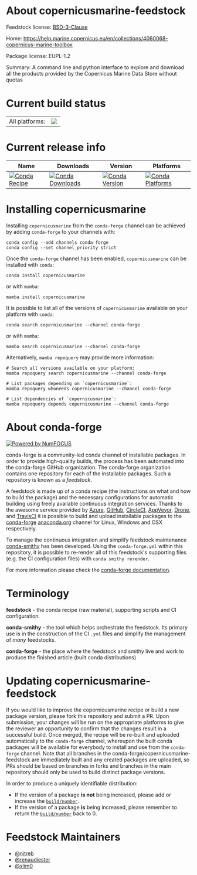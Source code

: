 About copernicusmarine-feedstock
================================

Feedstock license: [BSD-3-Clause](https://github.com/conda-forge/copernicusmarine-feedstock/blob/main/LICENSE.txt)

Home: https://help.marine.copernicus.eu/en/collections/4060068-copernicus-marine-toolbox

Package license: EUPL-1.2

Summary: A command line and python interface to explore and download all the products provided by the Copernicus Marine Data Store without quotas

Current build status
====================


<table><tr><td>All platforms:</td>
    <td>
      <a href="https://dev.azure.com/conda-forge/feedstock-builds/_build/latest?definitionId=21831&branchName=main">
        <img src="https://dev.azure.com/conda-forge/feedstock-builds/_apis/build/status/copernicusmarine-feedstock?branchName=main">
      </a>
    </td>
  </tr>
</table>

Current release info
====================

| Name | Downloads | Version | Platforms |
| --- | --- | --- | --- |
| [![Conda Recipe](https://img.shields.io/badge/recipe-copernicusmarine-green.svg)](https://anaconda.org/conda-forge/copernicusmarine) | [![Conda Downloads](https://img.shields.io/conda/dn/conda-forge/copernicusmarine.svg)](https://anaconda.org/conda-forge/copernicusmarine) | [![Conda Version](https://img.shields.io/conda/vn/conda-forge/copernicusmarine.svg)](https://anaconda.org/conda-forge/copernicusmarine) | [![Conda Platforms](https://img.shields.io/conda/pn/conda-forge/copernicusmarine.svg)](https://anaconda.org/conda-forge/copernicusmarine) |

Installing copernicusmarine
===========================

Installing `copernicusmarine` from the `conda-forge` channel can be achieved by adding `conda-forge` to your channels with:

```
conda config --add channels conda-forge
conda config --set channel_priority strict
```

Once the `conda-forge` channel has been enabled, `copernicusmarine` can be installed with `conda`:

```
conda install copernicusmarine
```

or with `mamba`:

```
mamba install copernicusmarine
```

It is possible to list all of the versions of `copernicusmarine` available on your platform with `conda`:

```
conda search copernicusmarine --channel conda-forge
```

or with `mamba`:

```
mamba search copernicusmarine --channel conda-forge
```

Alternatively, `mamba repoquery` may provide more information:

```
# Search all versions available on your platform:
mamba repoquery search copernicusmarine --channel conda-forge

# List packages depending on `copernicusmarine`:
mamba repoquery whoneeds copernicusmarine --channel conda-forge

# List dependencies of `copernicusmarine`:
mamba repoquery depends copernicusmarine --channel conda-forge
```


About conda-forge
=================

[![Powered by
NumFOCUS](https://img.shields.io/badge/powered%20by-NumFOCUS-orange.svg?style=flat&colorA=E1523D&colorB=007D8A)](https://numfocus.org)

conda-forge is a community-led conda channel of installable packages.
In order to provide high-quality builds, the process has been automated into the
conda-forge GitHub organization. The conda-forge organization contains one repository
for each of the installable packages. Such a repository is known as a *feedstock*.

A feedstock is made up of a conda recipe (the instructions on what and how to build
the package) and the necessary configurations for automatic building using freely
available continuous integration services. Thanks to the awesome service provided by
[Azure](https://azure.microsoft.com/en-us/services/devops/), [GitHub](https://github.com/),
[CircleCI](https://circleci.com/), [AppVeyor](https://www.appveyor.com/),
[Drone](https://cloud.drone.io/welcome), and [TravisCI](https://travis-ci.com/)
it is possible to build and upload installable packages to the
[conda-forge](https://anaconda.org/conda-forge) [anaconda.org](https://anaconda.org/)
channel for Linux, Windows and OSX respectively.

To manage the continuous integration and simplify feedstock maintenance
[conda-smithy](https://github.com/conda-forge/conda-smithy) has been developed.
Using the ``conda-forge.yml`` within this repository, it is possible to re-render all of
this feedstock's supporting files (e.g. the CI configuration files) with ``conda smithy rerender``.

For more information please check the [conda-forge documentation](https://conda-forge.org/docs/).

Terminology
===========

**feedstock** - the conda recipe (raw material), supporting scripts and CI configuration.

**conda-smithy** - the tool which helps orchestrate the feedstock.
                   Its primary use is in the construction of the CI ``.yml`` files
                   and simplify the management of *many* feedstocks.

**conda-forge** - the place where the feedstock and smithy live and work to
                  produce the finished article (built conda distributions)


Updating copernicusmarine-feedstock
===================================

If you would like to improve the copernicusmarine recipe or build a new
package version, please fork this repository and submit a PR. Upon submission,
your changes will be run on the appropriate platforms to give the reviewer an
opportunity to confirm that the changes result in a successful build. Once
merged, the recipe will be re-built and uploaded automatically to the
`conda-forge` channel, whereupon the built conda packages will be available for
everybody to install and use from the `conda-forge` channel.
Note that all branches in the conda-forge/copernicusmarine-feedstock are
immediately built and any created packages are uploaded, so PRs should be based
on branches in forks and branches in the main repository should only be used to
build distinct package versions.

In order to produce a uniquely identifiable distribution:
 * If the version of a package **is not** being increased, please add or increase
   the [``build/number``](https://docs.conda.io/projects/conda-build/en/latest/resources/define-metadata.html#build-number-and-string).
 * If the version of a package **is** being increased, please remember to return
   the [``build/number``](https://docs.conda.io/projects/conda-build/en/latest/resources/define-metadata.html#build-number-and-string)
   back to 0.

Feedstock Maintainers
=====================

* [@nitreb](https://github.com/nitreb/)
* [@renaudjester](https://github.com/renaudjester/)
* [@slim0](https://github.com/slim0/)

